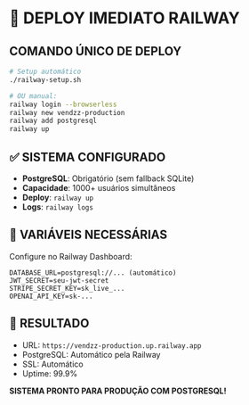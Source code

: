 # 🚀 DEPLOY IMEDIATO RAILWAY

## COMANDO ÚNICO DE DEPLOY

```bash
# Setup automático
./railway-setup.sh

# OU manual:
railway login --browserless
railway new vendzz-production
railway add postgresql
railway up
```

## ✅ SISTEMA CONFIGURADO

- **PostgreSQL**: Obrigatório (sem fallback SQLite)
- **Capacidade**: 1000+ usuários simultâneos  
- **Deploy**: `railway up`
- **Logs**: `railway logs`

## 🔧 VARIÁVEIS NECESSÁRIAS

Configure no Railway Dashboard:

```env
DATABASE_URL=postgresql://... (automático)
JWT_SECRET=seu-jwt-secret
STRIPE_SECRET_KEY=sk_live_...
OPENAI_API_KEY=sk-...
```

## 🎯 RESULTADO

- URL: `https://vendzz-production.up.railway.app`
- PostgreSQL: Automático pela Railway
- SSL: Automático
- Uptime: 99.9%

**SISTEMA PRONTO PARA PRODUÇÃO COM POSTGRESQL!**